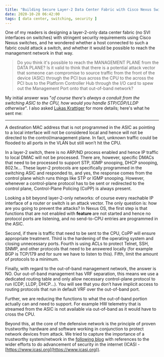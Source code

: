 ```yaml
---
title: "Building Secure Layer-2 Data Center Fabric with Cisco Nexus Switches"
date: 2020-10-28 06:42:00
tags: [ data center, switching, security ]
---
```

One of my readers is designing a layer-2-only data center fabric  (no SVI interfaces on switches) with stringent security requirements using Cisco Nexus switches, and he wondered whether a host connected to such a fabric could attack a switch, and whether it would be possible to reach the management network in that way.

> Do you think it's possible to reach the MANAGEMENT PLANE from the DATA PLANE? Is it valid to think that there is a potential attack vector that someone can compromise to source traffic from the front of the device (ASIC) through the PCI bus across the CPU to the across the PCI bus to the Platform Controller Hub through the I/O card to spew out the Management Port onto that out-of-band network?

My initial answer was "_of course there's always a conduit from the switching ASIC to the CPU, how would you handle STP/CDP/LLDP otherwise_". I also asked [Lukas Krattiger](https://www.ipspace.net/Author:Lukas_Krattiger) for more details; here's what he sent me:
<!--more-->
---

A destination MAC address that is not programmed in the ASIC as pointing to a local interface will not be considered local and hence will not be directed to the control/management plane. In fact, unknown traffic could be flooded to all ports in the VLAN but still won’t hit the CPU. 

In a layer-2 switch, there is no ARP/ND process enabled and hence IP traffic to local DMAC will not be processed. There are, however,  specific DMACs that need to be processed to support STP, IGMP snooping, DHCP snooping, 802.1x... These layer-2 protocols are specifically programmed in the switching ASIC and responded to, and yes, the response comes from the control plane which runs things like STP or IGMP snooping. However, whenever a control-plane protocol has to be sent or redirected to the control plane, Control-Plane Policing (CoPP) is always present.

Looking a bit beyond layer-2-only networks: of course every reachable IP interface of a router or switch is an attack vector. The only question is: how are you going to prevent the attacks? In Nexus OS, the first step is that functions that are not enabled with **feature <fname>** are not started and hence no protocol ports are listening, and no send-to-CPU entries are programmed in the ASIC. 

Second, if there is traffic that need to be sent to the CPU, CoPP will ensure appropriate treatment. Third is the hardening of the operating system and closing unnecessary ports. Fourth is using ACLs to protect Telnet, SSH, SNMP, and other protocols that need to be answered locally (for example BGP is TCP/179 and for sure we have to listen to this). Fifth, limit the amount of protocols to a minimum.

Finally, with regard to the out-of-band management network, the answer is NO. Our out-of-band management has VRF separation, this means we use a dedicated routing table and only allow necessary control-plane protocol to run (CDP, LLDP, DHCP...). You will see that you don’t have implicit access to routing protocols that run in default VRF over the out-of-band port. 

Further, we are reducing the functions to what the out-of-band portion actually can and need to support. For example HW telemetry that is streamed from the ASIC is not available via out-of-band as it would have to cross the CPU.

Beyond this, at the core of the defensive network is the principle of proven trustworthy hardware and software working in conjunction to protect network devices from attack. We tried to capture the importance of a trustworthy system/network in the [following blog](https://blogs.cisco.com/networking/trustworthy-networking-is-not-just-technological-its-cultural) with references to the wider efforts to do advancement of security in the internet (ICASI - [https://www.icasi.org](https://www.icasi.org)).
